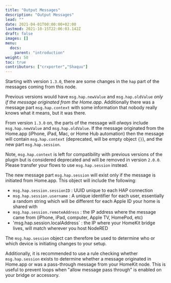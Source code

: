 ```yaml
---
title: "Output Messages"
description: "Output Messages"
lead: ""
date: 2021-04-01T00:00:00+02:00
lastmod: 2021-10-15T22:06:03.142Z
draft: false
images: []
menu:
  docs:
    parent: "introduction"
weight: 50
toc: true
contributors: ["crxporter","Shaquu"]
---
```


Starting with version `1.3.0`, there are some changes in the `hap` part of the messages coming from this node.

Previous versions would have `msg.hap.newValue` and `msg.hap.oldValue` _only if the message originated from the Home.app_. Additionally there was a message part `msg.hap.context` with some information that nobody really knows what it means, but it was there.

From version `1.3.0` on, the parts of the message will _always_ include `msg.hap.newValue` and `msg.hap.oldValue`. If the message originated from the Home.app (iPhone, iPad, Mac, or Home Hub automation) then the message will contain `msg.hap.context` (deprecated, will be empty object `{}`), and the new part `msg.hap.session`.

Note, `msg.hap.context` is left for compatibility with previous versions of the plugin but is considered deprecated and will be removed in version `2.0.0`. Please transfer your flows to use `msg.hap.session` instead.

The new message part `msg.hap.session` will exist only if the message is initiated from Home.app. This object will include the following:

* `msg.hap.session.sessionID` : UUID unique to each HAP connection
* `msg.hap.session.username` : A unique identifier for each user, essentially a random string which will be different for each Apple ID your home is shared with
* `msg.hap.session.remoteAddress` : the IP address where the message came from (iPhone, iPad, computer, Apple TV, HomePod, etc)
* 'msg.hap.session.localAddress` : the IP where your HomeKit bridge lives, will match wherever you host NodeRED

The `msg.hap.session` object can therefore be used to determine who or which device is initiating changes to your setup.

Additionally, it is recommended to use a rule checking whether `msg.hap.session` exists to determine whether a message originated in Home.app or was a pass-through message from your HomeKit node. This is useful to prevent loops when "allow message pass through" is enabled on your bridge or accessory.
